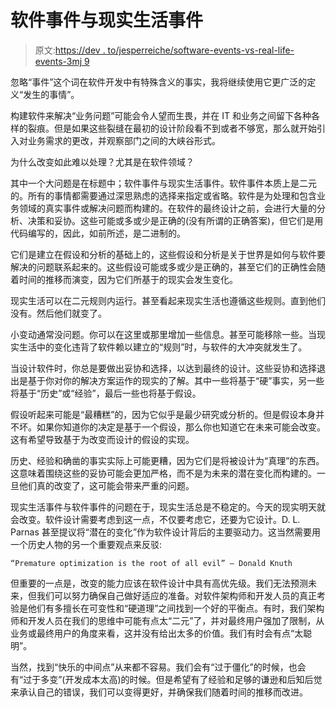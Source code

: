 # 软件事件与现实生活事件

> 原文:[https://dev . to/jesperreiche/software-events-vs-real-life-events-3mj 9](https://dev.to/jesperreiche/software-events-vs-real-life-events-3mj9)

忽略“事件”这个词在软件开发中有特殊含义的事实，我将继续使用它更广泛的定义“发生的事情”。

构建软件来解决“业务问题”可能会令人望而生畏，并在 IT 和业务之间留下各种各样的裂痕。但是如果这些裂缝在最初的设计阶段看不到或者不够宽，那么就开始引入对业务需求的更改，并观察部门之间的大峡谷形式。

为什么改变如此难以处理？尤其是在软件领域？

其中一个大问题是在标题中；软件事件与现实生活事件。软件事件本质上是二元的。所有的事情都需要通过深思熟虑的选择来指定或省略。软件是为处理和包含业务领域的真实事件或解决问题而构建的。在软件的最终设计之前，会进行大量的分析、决策和妥协。这些可能或多或少是正确的(没有所谓的正确答案)，但它们是用代码编写的，因此，如前所述，是二进制的。

它们是建立在假设和分析的基础上的，这些假设和分析是关于世界是如何与软件要解决的问题联系起来的。这些假设可能或多或少是正确的，甚至它们的正确性会随着时间的推移而演变，因为它们所基于的现实会发生变化。

现实生活可以在二元规则内运行。甚至看起来现实生活也遵循这些规则。直到他们没有。然后他们就变了。

小变动通常没问题。你可以在这里或那里增加一些信息。甚至可能移除一些。当现实生活中的变化违背了软件赖以建立的“规则”时，与软件的大冲突就发生了。

当设计软件时，你总是要做出妥协和选择，以达到最终的设计。这些妥协和选择退出是基于你对你的解决方案运作的现实的了解。其中一些将基于“硬”事实，另一些将基于“历史”或“经验”，最后一些也将基于假设。

假设听起来可能是“最糟糕”的，因为它似乎是最少研究或分析的。但是假设本身并不坏。如果你知道你的决定是基于一个假设，那么你也知道它在未来可能会改变。这有希望导致基于为改变而设计的假设的实现。

历史、经验和确凿的事实实际上可能更糟，因为它们是将被设计为“真理”的东西。这意味着围绕这些的妥协可能会更加严格，而不是为未来的潜在变化而构建的。一旦他们真的改变了，这可能会带来严重的问题。

现实生活事件与软件事件的问题在于，现实生活总是不稳定的。今天的现实明天就会改变。软件设计需要考虑到这一点，不仅要考虑它，还要为它设计。D. L. Parnas 甚至提议将“潜在的变化”作为软件设计背后的主要驱动力。这当然需要用一个历史人物的另一个重要观点来反驳:

```
“Premature optimization is the root of all evil” – Donald Knuth 
```

但重要的一点是，改变的能力应该在软件设计中具有高优先级。我们无法预测未来，但我们可以努力确保自己做好适应的准备。对软件架构师和开发人员的真正考验是他们有多擅长在可变性和“硬道理”之间找到一个好的平衡点。有时，我们架构师和开发人员在我们的思维中可能有点太“二元”了，并对最终用户强加了限制，从业务或最终用户的角度来看，这并没有给出太多的价值。我们有时会有点“太聪明”。

当然，找到“快乐的中间点”从来都不容易。我们会有“过于僵化”的时候，也会有“过于多变”(开发成本太高)的时候。但是希望有了经验和足够的谦逊和后知后觉来承认自己的错误，我们可以变得更好，并确保我们随着时间的推移而改进。